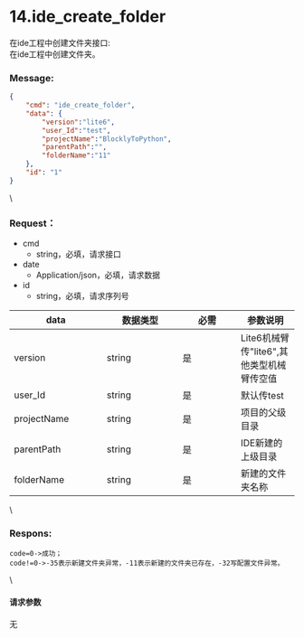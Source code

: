 # 14.ide_create_folder

 

在ide工程中创建文件夹接口:\
在ide工程中创建文件夹。

### Message:  

```json
{
    "cmd": "ide_create_folder",
    "data": {
        "version":"lite6",
        "user_Id":"test",
        "projectName":"BlocklyToPython",
        "parentPath":"",
        "folderName":"11"
    },
    "id": "1"
}
```

\


### Request：    

* cmd
  * string，必填，请求接口
* date
  * Application/json，必填，请求数据
* id
  * string，必填，请求序列号

<table><thead><tr><th width="148">data</th><th width="118">数据类型</th><th width="87">必需</th><th>参数说明</th></tr></thead><tbody><tr><td>version</td><td>string</td><td>是</td><td>Lite6机械臂传"lite6",其他类型机械臂传空值</td></tr><tr><td>user_Id</td><td>string</td><td>是</td><td>默认传test</td></tr><tr><td>projectName</td><td>string</td><td>是</td><td>项目的父级目录</td></tr><tr><td>parentPath</td><td>string</td><td>是</td><td>IDE新建的上级目录</td></tr><tr><td>folderName</td><td>string</td><td>是</td><td>新建的文件夹名称</td></tr></tbody></table>

\


### Respons:     

```
code=0->成功；
code!=0->-35表示新建文件夹异常，-11表示新建的文件夹已存在，-32写配置文件异常。
```

\


#### 请求参数

无
